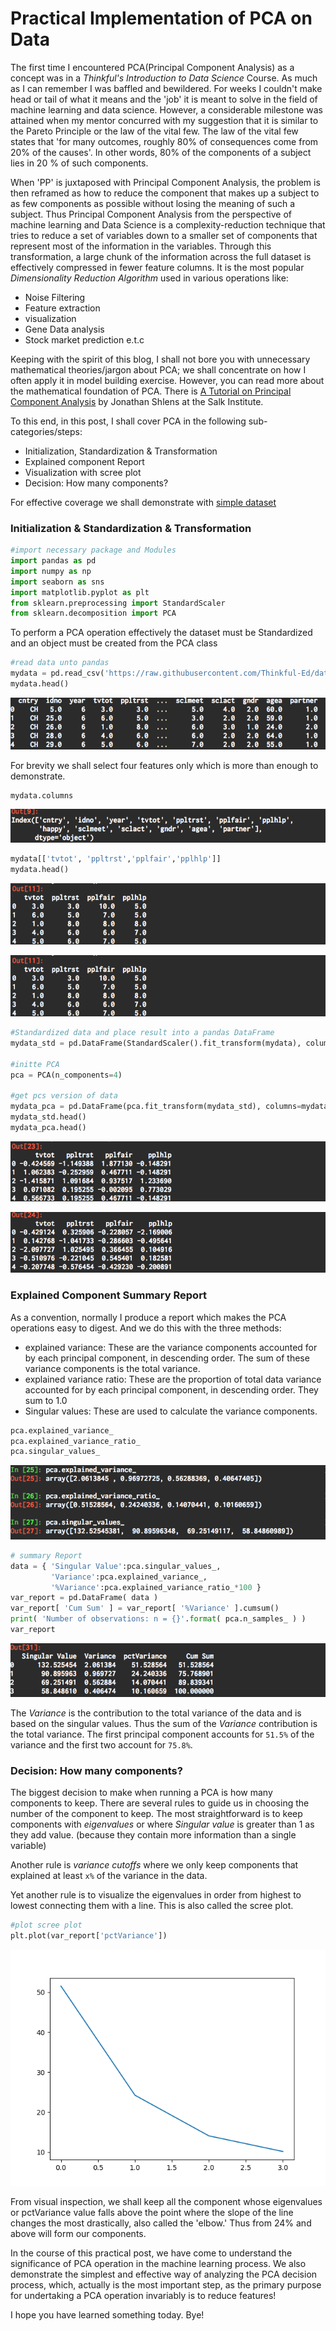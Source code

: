 # Practical Implementation of PCA on Data

The first time I encountered PCA(Principal Component Analysis) as a concept was in a *Thinkful's* *Introduction to Data Science* Course. As much as
I can remember I was baffled and bewildered. For weeks I couldn't make
head or tail of what it means and the 'job' it is meant to solve in the field of machine learning and data science. However, a considerable milestone was attained when my mentor concurred with my suggestion that it is similar to the Pareto Principle or the law of the vital few. The law of the vital few states that 'for many outcomes, roughly 80% of consequences come from 20% of the causes'. In other words, 80% of the components of a subject lies in 20 % of such components.

When 'PP' is juxtaposed with Principal Component Analysis, the problem is then reframed as how to reduce the component that makes up a subject to as few components as possible without losing the meaning of such a subject. Thus Principal Component Analysis from the perspective of machine learning and Data Science is a complexity-reduction technique that tries to reduce a set of variables down to a smaller set of components that represent most of the information in the variables. Through this transformation, a large chunk of the information across the full dataset is effectively compressed in fewer feature columns. It is the most popular *Dimensionality Reduction Algorithm* used in various operations like:

- Noise Filtering
- Feature extraction
- visualization
- Gene Data analysis
- Stock market prediction e.t.c

Keeping with the spirit of this blog, I shall not bore you with unnecessary mathematical theories/jargon about PCA; we shall concentrate on how I often apply it in model building exercise. However, you can read more about the mathematical foundation of PCA. There is [A Tutorial on Principal Component Analysis]('https://projects.ics.forth.gr/mobile/pca.pdf') by Jonathan Shlens at the Salk Institute.

To this end, in this post, I shall cover PCA in the following sub-categories/steps:
 - Initialization, Standardization & Transformation
 - Explained component Report
 - Visualization with scree plot
 - Decision: How many components?

 For effective coverage we shall demonstrate with  [simple dataset]('https://raw.githubusercontent.com/Thinkful-Ed/data-201-resources/master/ESS_practice_data/ESSdata_Thinkful.csv')

### Initialization & Standardization & Transformation
 ```Python
 #import necessary package and Modules
 import pandas as pd
 import numpy as np
 import seaborn as sns
 import matplotlib.pyplot as plt
 from sklearn.preprocessing import StandardScaler
 from sklearn.decomposition import PCA
 ```
 To perform a PCA operation effectively the dataset must be Standardized and an object must be created from the PCA class



```Python
#read data unto pandas
mydata = pd.read_csv('https://raw.githubusercontent.com/Thinkful-Ed/data-201-resources/master/ESS_practice_data/ESSdata_Thinkful.csv')
mydata.head()
```

![](/images/datahead.png)


For brevity we shall select four features only which is more than enough to demonstrate.

```Python
mydata.columns
```
![](/images/columns.png)

```Python
mydata[['tvtot', 'ppltrst','pplfair','pplhlp']]
mydata.head()
```
![](/images/newcols.png)

![](/images/newcolsz.jpg)




```Python
#Standardized data and place result into a pandas DataFrame
mydata_std = pd.DataFrame(StandardScaler().fit_transform(mydata), columns= mydata.columns)

#initte PCA
pca = PCA(n_components=4)

#get pcs version of data
mydata_pca = pd.DataFrame(pca.fit_transform(mydata_std), columns=mydata.columns)
mydata_std.head()
mydata_pca.head()
```
![](/images/std_data.png)

![](/images/pca_data.png)

### Explained Component Summary Report

As a convention, normally I produce a report which makes the PCA operations easy to digest. And we do this with the three methods:

- explained variance: These are the variance components accounted for by each principal component, in descending order. The sum of these variance components is the total variance.
- explained variance ratio: These are the proportion of total data variance accounted for by each principal component, in descending order. They sum to 1.0
- Singular values: These are used to calculate the variance components.

```Python
pca.explained_variance_
pca.explained_variance_ratio_
pca.singular_values_
```

![](/images/pca_methods.png)

```Python
# summary Report
data = { 'Singular Value':pca.singular_values_,
         'Variance':pca.explained_variance_,
         '%Variance':pca.explained_variance_ratio_*100 }
var_report = pd.DataFrame( data )
var_report[ 'Cum Sum' ] = var_report[ '%Variance' ].cumsum()
print( 'Number of observations: n = {}'.format( pca.n_samples_ ) )
var_report
```
![](/images/report_pca.png)





The *Variance* is the contribution to the total variance of the data and is based on the singular values. Thus the sum of the *Variance* contribution is the total variance. The first principal component accounts for `51.5%` of the variance and the first two account for `75.8%`.


### Decision: How many components?

The biggest decision to make when running a PCA is how many components to keep.
There are several rules to guide us in choosing the number of the component to keep. The most straightforward is to keep components with *eigenvalues* or where *Singular value* is greater than 1 as they add value. (because they contain more information than a single variable)

Another rule is *variance cutoffs* where we only keep components that explained at least `x%` of the variance in the data.

Yet another rule is to visualize the eigenvalues in order from highest to lowest connecting them with a line. This is also called the scree plot.

```Python
#plot scree plot
plt.plot(var_report['pctVariance'])
```
![](/images/screeplot.png)

From visual inspection, we shall keep all the component whose eigenvalues or pctVariance value falls above the point where the slope of the line changes the most drastically, also called the 'elbow.'
Thus from 24% and above will form our components.

In the course of this practical post, we have come to understand the significance of PCA operation in the machine learning process. We also demonstrate the simplest and effective way of analyzing the PCA decision process, which, actually is the most important step, as the primary purpose for undertaking a PCA operation invariably is to reduce features!

I hope you have learned something today.
Bye!
